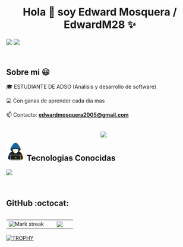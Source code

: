 <h1 align="center">Hola 👋  soy Edward Mosquera / EdwardM28 ✨ </h1> 

<p align="left">
<a href="https://www.linkedin.com/in/edward-mosquera-53606426b/" target="blank"><img align="center" src="https://img.shields.io/badge/LinkedIn-0077B5?style=for-the-badge&logo=linkedin&logoColor=white"/></a>
<a href="https://www.facebook.com/edwardalfonso.unatemosquera" target="blank"><img align="center" src="https://img.shields.io/badge/Facebook-1877F2?style=for-the-badge&logo=facebook&logoColor=white"/></a>
  </p>
<br>
<h2>Sobre mi 😃</h2>
<!--Intro start-->

<p align="left">
🎓 ESTUDIANTE DE ADSO (Analisis y desarrollo de software)

💻 Con ganas de aprender cada día mas

📫 Contacto: **edwardmosquera2005@gmail.com**
<!--Intro end-->
  </p>
<br>
<picture> <img align="right" src="https://github.com/7oSkaaa/7oSkaaa/blob/main/Images/Right_Side.gif?raw=true" width = 250px></picture>


## <picture><img src = "https://github.com/0xAbdulKhalid/0xAbdulKhalid/raw/main/assets/mdImages/about_me.gif" width = 50px></picture> **Tecnologias Conocidas**
<!--tech stack icons-->
<p align="left">
  <a href="https://skillicons.dev">
    <img src="https://skillicons.dev/icons?i=php,css,html,js,nodejs,mysql,git,github,vscode" />
  </a>
</p>
<br>

<h2>GitHub :octocat:</h2>
<!--- stats & Trophy (start) -->
<p align="center">
  <!--- stats (start) -->
<table align="left">
<tr border="none">
<td width="60%" align="center">

<!--  <img  align="center"  src="https://github-readme-stats.vercel.app/api?username=unsimpledev&theme=dark&show_icons=true&count_private=true" />
  <br></br> -->
  <img  title="🔥 Get streak stats for your profile at git.io/streak-stats" alt="Mark streak" src="https://github-readme-streak-stats.herokuapp.com/?user=unsimpledev&theme=dark&hide_border=false" /> 
</td>

<td width="40%" align="center">

  <img  align="center"  src="https://github-readme-stats.anuraghazra1.vercel.app/api/top-langs/?username=unsimpledev&theme=dark&hide_border=false&no-bg=true&no-frame=true&langs_count=10"/>

  </td>
</tr>
</table>
<!--- stats (end) -->

<!--- trophy (start) -->
<div align=left>
  <a href="https://github.com/ryo-ma/github-profile-trophy" title="Go to Source">
      <img align="center" width=84% src="https://github-profile-trophy.vercel.app/?username=unsimpledev&theme=radical&row=1&column=7&margin-h=15&margin-w=5&no-bg=true" alt="TROPHY" />
    </a>
</div>
<!--- trophy (start) -->


</p>        
<!--- stats (end) -->

